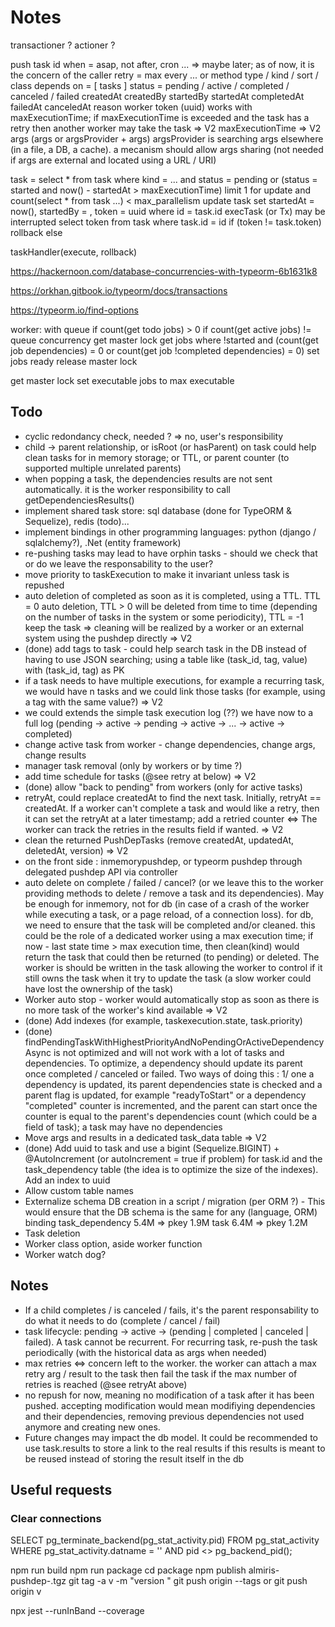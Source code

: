 # Notes

transactioner ?
actioner ?

push task 
  id
  when = asap, not after, cron ... => maybe later; as of now, it is the concern of the caller
  retry = max every ... or method
  type / kind / sort / class 
  depends on = [ tasks ]
  status = pending / active / completed / canceled / failed
  createdAt
  createdBy
  startedBy
  startedAt
  completedAt
  failedAt
  canceledAt
  reason
  worker
  token (uuid) works with maxExecutionTime; if maxExecutionTime is exceeded and the task has a retry then another worker may take the task => V2
  maxExecutionTime => V2
  args (args or argsProvider + args) argsProvider is searching args elsewhere (in a file, a DB, a cache). a mecanism should allow args sharing (not needed if args are external and located using a URL / URI)

task = select * from task where kind = ... and status = pending or (status = started and now() - startedAt > maxExecutionTime) limit 1 for update and count(select * from task ...) < max_parallelism
update task set startedAt = now(), startedBy = <me>, token = uuid where id = task.id
execTask (or Tx) may be interrupted
select token from task where task.id = id
if (token != task.token)
rollback
else 

taskHandler(execute, rollback)

https://hackernoon.com/database-concurrencies-with-typeorm-6b1631k8

https://orkhan.gitbook.io/typeorm/docs/transactions

https://typeorm.io/find-options




worker:
    with queue
    if count(get todo jobs) > 0
        if count(get active jobs) != queue concurrency
            get master lock
            get jobs where !started and (count(get job dependencies) = 0 or count(get job !completed dependencies) = 0)
            set jobs ready
            release master lock




  get master lock
  set executable jobs to max executable


## Todo
- cyclic redondancy check, needed ? => no, user's responsibility
- child -> parent relationship, or isRoot (or hasParent) on task could help clean tasks for
in memory storage; or TTL, or parent counter (to supported multiple unrelated parents)
- when popping a task, the dependencies results are not sent automatically. it is the worker responsibility to call getDependenciesResults()
- implement shared task store: sql database (done for TypeORM & Sequelize), redis (todo)...
- implement bindings in other programming languages: python (django / sqlalchemy?), .Net (entity framework)
- re-pushing tasks may lead to have orphin tasks - should we check that or do we leave the responsability to the user?
- move priority to taskExecution to make it invariant unless task is repushed
- auto deletion of completed as soon as it is completed, using a TTL. TTL = 0 auto deletion, TTL > 0 will be deleted from time to time (depending on the number of tasks in the system or some periodicity), TTL = -1 keep the task => cleaning will be realized by a worker or an external system using the pushdep directly => V2
- (done) add tags to task - could help search task in the DB instead of having to use JSON searching; using a table like (task_id, tag, value) with (task_id, tag) as PK
- if a task needs to have multiple executions, for example a recurring task, we would have n tasks and we could link those tasks (for example, using a tag with the same value?) => V2
- we could extends the simple task execution log (??) we have now to a full log (pending -> active -> pending -> active -> ... -> active -> completed)
- change active task from worker - change dependencies, change args, change results
- manager task removal (only by workers or by time ?)
- add time schedule for tasks (@see retry at below) => V2
- (done) allow "back to pending" from workers (only for active tasks)
- retryAt, could replace createdAt to find the next task. Initially, retryAt == createdAt. If a worker can't complete a task and would like a retry, then it can set the retryAt at a later timestamp; add a retried counter <=> The worker can track the retries in the results field if wanted. => V2
- clean the returned PushDepTasks (remove createdAt, updatedAt, deletedAt, version) => V2
- on the front side : inmemorypushdep, or typeorm pushdep through delegated pushdep API via controller
- auto delete on complete / failed / cancel? (or we leave this to the worker providing methods to delete / remove a task and its dependencies). May be enough for inmemory, not for db (in case of a crash of the worker while executing a task, or a page reload, of a connection loss). for db, we need to ensure
that the task will be completed and/or cleaned. this could be the role of a dedicated worker using
a max execution time; if now - last state time > max execution time, then clean(kind) would return the task that could then be returned (to pending) or deleted. The worker is should be written in the task allowing the worker to control if it still owns the task when it try to update the task (a slow worker could have lost the ownership of the task)
- Worker auto stop - worker would automatically stop as soon as there is no more task of the worker's kind available => V2
- (done) Add indexes (for example, taskexecution.state, task.priority)
- (done) findPendingTaskWithHighestPriorityAndNoPendingOrActiveDependencyAsync is not optimized and will not work with a lot of tasks and dependencies. To optimize, a dependency should update its parent once completed / canceled or failed. Two ways of doing this : 1/ one a dependency is updated, its parent dependencies state is checked and a parent flag is updated, for example "readyToStart" or a dependency "completed" counter is incremented, and the parent can start once the counter is equal to the parent's dependencies count (which could be a field of task); a task may have no dependencies
- Move args and results in a dedicated task_data table => V2
- (done) Add uuid to task and use a bigint (Sequelize.BIGINT) + @AutoIncrement (or autoIncrement = true if problem) for task.id and the task_dependency table (the idea is to optimize the size of the indexes). Add an index to uuid
- Allow custom table names
- Externalize schema DB creation in a script / migration (per ORM ?) - This would ensure that the DB schema is the same for any (language, ORM) binding
task_dependency 5.4M => pkey 1.9M
task 6.4M => pkey 1.2M
- Task deletion
- Worker class option, aside worker function
- Worker watch dog?

## Notes
- If a child completes / is canceled / fails, it's the parent responsability to do what it needs to do (complete / cancel / fail)
- task lifecycle: pending -> active -> (pending | completed | canceled | failed). A task cannot be recurrent. For recurring task, re-push the task periodically (with the historical data as args when needed)
- max retries <=> concern left to the worker. the worker can attach a max retry arg / result to the task then fail the task if the max number of retries is reached (@see retryAt above)
- no repush for now, meaning no modification of a task after it has been pushed. accepting modification would mean modifiying dependencies and their dependencies, removing previous dependencies not used anymore and creating new ones.
- Future changes may impact the db model. It could be recommended to use task.results to store a link to the real results if this results is meant to be reused instead of storing the result itself in the db

## Useful requests

### Clear connections
SELECT
	pg_terminate_backend(pg_stat_activity.pid)
FROM
	pg_stat_activity
WHERE
	pg_stat_activity.datname = '<database>'
	AND pid <> pg_backend_pid();

npm run build
npm run package
cd package
npm publish almiris-pushdep-<version>.tgz
git tag -a v<version> -m "version <version>"
git push origin --tags
or 
git push origin v<version>

npx jest --runInBand --coverage

